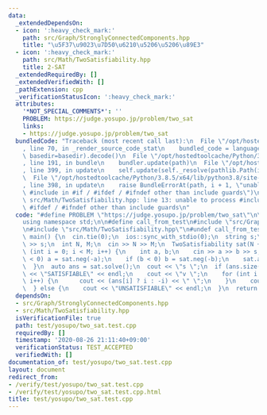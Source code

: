 ```yaml
---
data:
  _extendedDependsOn:
  - icon: ':heavy_check_mark:'
    path: src/Graph/StronglyConnectedComponents.hpp
    title: "\u5F37\u9023\u7D50\u6210\u5206\u5206\u89E3"
  - icon: ':heavy_check_mark:'
    path: src/Math/TwoSatisfiability.hpp
    title: 2-SAT
  _extendedRequiredBy: []
  _extendedVerifiedWith: []
  _pathExtension: cpp
  _verificationStatusIcon: ':heavy_check_mark:'
  attributes:
    '*NOT_SPECIAL_COMMENTS*': ''
    PROBLEM: https://judge.yosupo.jp/problem/two_sat
    links:
    - https://judge.yosupo.jp/problem/two_sat
  bundledCode: "Traceback (most recent call last):\n  File \"/opt/hostedtoolcache/Python/3.8.5/x64/lib/python3.8/site-packages/onlinejudge_verify/documentation/build.py\"\
    , line 70, in _render_source_code_stat\n    bundled_code = language.bundle(stat.path,\
    \ basedir=basedir).decode()\n  File \"/opt/hostedtoolcache/Python/3.8.5/x64/lib/python3.8/site-packages/onlinejudge_verify/languages/cplusplus.py\"\
    , line 191, in bundle\n    bundler.update(path)\n  File \"/opt/hostedtoolcache/Python/3.8.5/x64/lib/python3.8/site-packages/onlinejudge_verify/languages/cplusplus_bundle.py\"\
    , line 399, in update\n    self.update(self._resolve(pathlib.Path(included), included_from=path))\n\
    \  File \"/opt/hostedtoolcache/Python/3.8.5/x64/lib/python3.8/site-packages/onlinejudge_verify/languages/cplusplus_bundle.py\"\
    , line 398, in update\n    raise BundleErrorAt(path, i + 1, \"unable to process\
    \ #include in #if / #ifdef / #ifndef other than include guards\")\nonlinejudge_verify.languages.cplusplus_bundle.BundleErrorAt:\
    \ src/Math/TwoSatisfiability.hpp: line 13: unable to process #include in #if /\
    \ #ifdef / #ifndef other than include guards\n"
  code: "#define PROBLEM \"https://judge.yosupo.jp/problem/two_sat\"\n\n#include <bits/stdc++.h>\n\
    using namespace std;\n\n#define call_from_test\n#include \"src/Graph/StronglyConnectedComponents.hpp\"\
    \n#include \"src/Math/TwoSatisfiability.hpp\"\n#undef call_from_test\n\nsigned\
    \ main() {\n  cin.tie(0);\n  ios::sync_with_stdio(0);\n  string s;\n  cin >> s\
    \ >> s;\n  int N, M;\n  cin >> N >> M;\n  TwoSatisfiability sat(N + 1);\n  for\
    \ (int i = 0; i < M; i++) {\n    int a, b;\n    cin >> a >> b >> s;\n    if (a\
    \ < 0) a = sat.neg(-a);\n    if (b < 0) b = sat.neg(-b);\n    sat.add_or(a, b);\n\
    \  }\n  auto ans = sat.solve();\n  cout << \"s \";\n  if (ans.size()) {\n    cout\
    \ << \"SATISFIABLE\" << endl;\n    cout << \"v \";\n    for (int i = 1; i <= N;\
    \ i++) {\n      cout << (ans[i] ? i : -i) << \" \";\n    }\n    cout << 0 << endl;\n\
    \  } else {\n    cout << \"UNSATISFIABLE\" << endl;\n  }\n  return 0;\n}"
  dependsOn:
  - src/Graph/StronglyConnectedComponents.hpp
  - src/Math/TwoSatisfiability.hpp
  isVerificationFile: true
  path: test/yosupo/two_sat.test.cpp
  requiredBy: []
  timestamp: '2020-08-26 21:11:40+09:00'
  verificationStatus: TEST_ACCEPTED
  verifiedWith: []
documentation_of: test/yosupo/two_sat.test.cpp
layout: document
redirect_from:
- /verify/test/yosupo/two_sat.test.cpp
- /verify/test/yosupo/two_sat.test.cpp.html
title: test/yosupo/two_sat.test.cpp
---
```

